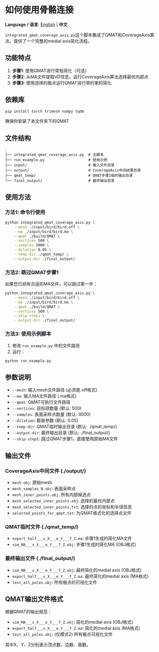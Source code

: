 # 如何使用骨骼连接

**Language / 语言**: [English](README_EN.md) | **中文**

`integrated_qmat_coverage_axis.py`这个脚本集成了QMAT和CoverageAxis算法，提供了一个完整的medial axis简化流程。

## 功能特点

1. **步骤1**: 使用QMAT进行常规简化（可选）
2. **步骤2**: 从MA文件提取VD信息，运行CoverageAxis算法选择最优内部点
3. **步骤3**: 使用选择的极点运行QMAT进行带约束的简化

## 依赖库

```bash
pip install torch trimesh numpy tqdm
```
确保你安装了本文件夹下的QMAT

## 文件结构

```
.
├── integrated_qmat_coverage_axis.py  # 主脚本
├── run_example.py                    # 使用示例
├── input/                            # 输入文件目录
├── output/                           # CoverageAxis中间结果目录
├── qmat_temp/                        # QMAT步骤1临时输出目录
└── final_output/                     # 最终输出目录
```

## 使用方法

### 方法1: 命令行使用

```bash
python integrated_qmat_coverage_axis.py \
    --mesh ./input/bird/bird.off \
    --ma ./input/bird/bird.ma \
    --qmat ./build/QMAT \
    --vertices 500 \
    --samples 3000 \
    --dilation 0.05 \
    --temp-dir ./qmat_temp/ \
    --output-dir ./final_output/
```

### 方法2: 跳过QMAT步骤1

如果您已经有合适的MA文件，可以跳过第一步：

```bash
python integrated_qmat_coverage_axis.py \
    --mesh ./input/bird/bird.off \
    --ma ./input/bird/bird.ma \
    --qmat ./build/QMAT \
    --vertices 500 \
    --skip-step1 \
    --output-dir ./final_output/
```

### 方法3: 使用示例脚本

1. 修改 `run_example.py` 中的文件路径
2. 运行：
```bash
python run_example.py
```

## 参数说明

- `--mesh`: 输入mesh文件路径 (必须是.off格式)
- `--ma`: 输入MA文件路径 (.ma格式)
- `--qmat`: QMAT可执行文件路径
- `--vertices`: 目标球数量 (默认: 500)
- `--samples`: 表面采样点数量 (默认: 3000)
- `--dilation`: 膨胀参数 (默认: 0.05)
- `--temp-dir`: QMAT临时输出目录 (默认: ./qmat_temp/)
- `--output-dir`: 最终输出目录 (默认: ./final_output/)
- `--skip-step1`: 跳过QMAT步骤1，直接使用原始MA文件

## 输出文件

### CoverageAxis中间文件 (./output/)
- `mesh.obj`: 原始mesh
- `mesh_samples_N.obj`: 表面采样点
- `mesh_inner_points.obj`: 所有内部候选点
- `mesh_selected_inner_points.obj`: 选择的最优内部点
- `mesh_selected_inner_points.txt`: 选择的点的坐标和半径信息
- `selected_points_for_qmat.txt`: 为QMAT格式化的选择点文件

### QMAT临时文件 (./qmat_temp/)
- `export_half___v_X___e_Y___f_Z.ma`: 步骤1生成的简化MA文件
- `sim_MA___v_X___e_Y___f_Z.obj`: 步骤1生成的简化MA (OBJ格式)

### 最终输出文件 (./final_output/)
- `sim_MA___v_X___e_Y___f_Z.obj`: 最终简化的medial axis (OBJ格式)
- `export_half___v_X___e_Y___f_Z.ma`: 最终简化的medial axis (MA格式)
- `test_all_poles.obj`: 所有极点的可视化文件



## QMAT输出文件格式

根据QMAT的输出规范：
- `sim_MA___v_X___e_Y___f_Z.obj`: 简化的medial axis (OBJ格式)
- `export_half___v_X___e_Y___f_Z.ma`: 简化的medial axis (MA格式)
- `test_all_poles.obj`: (仅模式2) 所有极点可视化文件

其中X、Y、Z分别表示顶点数、边数、面数。



